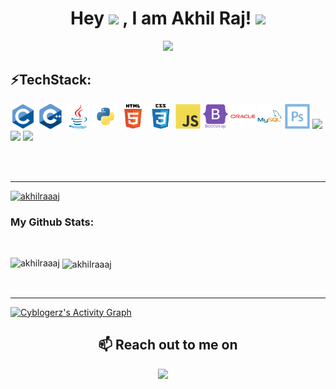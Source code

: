  <h1 align="center">Hey <img src="https://emojipedia-us.s3.dualstack.us-west-1.amazonaws.com/thumbs/72/apple/325/waving-hand_1f44b.png" width="28"/> , I am  Akhil Raj! <img src="https://emojipedia-us.s3.dualstack.us-west-1.amazonaws.com/thumbs/72/apple/325/red-heart_2764-fe0f.png" width="28"/></h1>



<p align="center">
  <a href="https://github.com/akhilraaaj"><img src="https://readme-typing-svg.herokuapp.com/?lines=Programmer;Coding%20Enthusiast;Web%20developer;Always%20learning%20new%20things&font=Fira%20Code&center=true&width=440&height=45&color=f75c7e&vCenter=true&size=22"></a>
</p>

## ⚡**TechStack:**
<code><img height="40" src="https://raw.githubusercontent.com/devicons/devicon/master/icons/c/c-original.svg"></code>
<code><img height="40" src="https://raw.githubusercontent.com/devicons/devicon/master/icons/cplusplus/cplusplus-original.svg"></code>
<code><img height="40" src="https://raw.githubusercontent.com/devicons/devicon/master/icons/java/java-original.svg"></code>
<code><img height="40" src="https://raw.githubusercontent.com/github/explore/5c058a388828bb5fde0bcafd4bc867b5bb3f26f3/topics/python/python.png"></code>
<code><img height="40" src="https://raw.githubusercontent.com/devicons/devicon/master/icons/html5/html5-original-wordmark.svg"></code>
<code><img height="40" src="https://raw.githubusercontent.com/github/explore/80688e429a7d4ef2fca1e82350fe8e3517d3494d/topics/css/css.png"></code>
<code><img height="40" src="https://raw.githubusercontent.com/devicons/devicon/master/icons/javascript/javascript-original.svg"></code>
<code><img height="40" src="https://raw.githubusercontent.com/devicons/devicon/master/icons/bootstrap/bootstrap-plain-wordmark.svg"></code>
<code><img height="40" src="https://raw.githubusercontent.com/devicons/devicon/master/icons/oracle/oracle-original.svg"></code>
<code><img height="40" src="https://raw.githubusercontent.com/devicons/devicon/master/icons/mysql/mysql-original-wordmark.svg"></code>
<code><img height="40" src="https://raw.githubusercontent.com/devicons/devicon/master/icons/photoshop/photoshop-line.svg"></code>
<code><img height="40" src="https://www.vectorlogo.zone/logos/adobe_illustrator/adobe_illustrator-icon.svg"></code>
<code><img height="40" src="https://raw.githubusercontent.com/yurijserrano/Github-Profile-Readme-Logos/f994c418a134b58c4aec11152f6a4a33fa89da26/frameworks/react.svg"></code>
<code><img height="40" src="https://raw.githubusercontent.com/yurijserrano/Github-Profile-Readme-Logos/f994c418a134b58c4aec11152f6a4a33fa89da26/frameworks/django.svg"></code>

<br>
<br>


---

<!--START_SECTION:waka-->


<p align="left"> <a href="https://github.com/ryo-ma/github-profile-trophy"><img src="https://github-profile-trophy.vercel.app/?username=akhilraaaj" alt="akhilraaaj" /></a> </p>

<h3 align="left">My Github Stats:</h3>
<p align="left">
</p>
<br>
<p><img align="left" src="https://github-readme-stats.vercel.app/api/top-langs?username=akhilraaaj&show_icons=true&locale=en&layout=compact" alt="akhilraaaj" /></p>
<p>&nbsp;<img align="center" src="https://github-readme-stats.vercel.app/api?username=akhilraaaj&show_icons=true&locale=en" alt="akhilraaaj" /></p>


<!--END_SECTION:waka-->


  <br/>


---
<a href="https://github.com/ashutosh00710/github-readme-activity-graph"><img alt="Cyblogerz's Activity Graph" src="https://denvercoder1-activity-graph.herokuapp.com/graph/?username=akhilraaaj&bg_color=1F222E&color=F8D866&line=F85D7F&point=FFFFFF&hide_border=true" /></a>


 <h2 align="center">📫 Reach out to me on</h2>
  <p align="center">
    <a href="mailto:akhilraaaj7@gmail.com?subject=Hey%20Akhil,%20From%20Github"><img src="https://img.shields.io/badge/gmail-%23D14836.svg?&style=for-the-badge&logo=gmail&logoColor=white" /></a>&nbsp;&nbsp;&nbsp;&nbsp;


</p>

